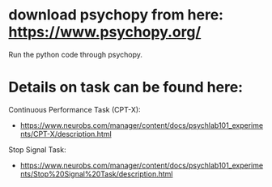 # download psychopy from here: https://www.psychopy.org/

Run the python code through psychopy. 

# Details on task can be found here: 

Continuous Performance Task (CPT-X):
- https://www.neurobs.com/manager/content/docs/psychlab101_experiments/CPT-X/description.html

Stop Signal Task: 
- https://www.neurobs.com/manager/content/docs/psychlab101_experiments/Stop%20Signal%20Task/description.html

